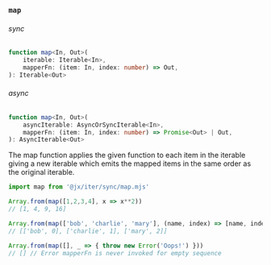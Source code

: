 ### `map`

###### sync

```ts
function map<In, Out>(
    iterable: Iterable<In>,
    mapperFn: (item: In, index: number) => Out,
): Iterable<Out>
```

###### async

```ts
function map<In, Out>(
    asyncIterable: AsyncOrSyncIterable<In>,
    mapperFn: (item: In, index: number) => Promise<Out> | Out,
): AsyncIterable<Out>
```

The map function applies the given function to each item in the iterable giving a new iterable which emits the mapped items in the same order as the original iterable.

```js
import map from '@jx/iter/sync/map.mjs'

Array.from(map([1,2,3,4], x => x**2))
// [1, 4, 9, 16]

Array.from(map(['bob', 'charlie', 'mary'], (name, index) => [name, index]))
// [['bob', 0], ['charlie', 1], ['mary', 2]]

Array.from(map([], _ => { throw new Error('Oops!') }))
// [] // Error mapperFn is never invoked for empty sequence
```
